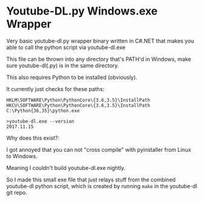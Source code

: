 # Youtube-DL.py Windows.exe Wrapper

Very basic youtube-dl.py wrapper binary written in C#.NET that makes you able to call the python script via youtube-dl.exe

This file can be thrown into any directory that's PATH'd in Windows, make sure youtube-dl(.py) is in the same directory.

This also requires Python to be installed (obviously).


It currently just checks for these paths:
```
HKLM\SOFTWARE\Python\PythonCore\{3.6,3.5}\InstallPath
HKCU\SOFTWARE\Python\PythonCore\{3.6,3.5}\InstallPath
C:\Python{36,35}\python.exe
```
```
>youtube-dl.exe --version
2017.11.15
```

Why does this exist?:

I got annoyed that you can not "cross compile" with pyinstaller from Linux to Windows.

Meaning I couldn't build youtube-dl.exe nightly.

So I made this small exe file that just relays stuff from the combined youtube-dl python script,
which is created by running `make` in the youtube-dl git repo.

